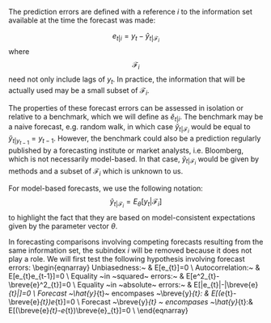 The prediction errors are defined with a reference $i$ to the information set available at the time the forecast was made: 

$$ \begin{equation}
e_{t|i}=y_{t}-\hat{y}_{t|\mathcal{F}_{i}}
\end{equation} $$
where $$ \mathcal{F}_{i} $$ need not only include lags of $y_{t}$. In practice, the information that will be actually used may be a small subset of $\mathcal{F}_{i}$.
 
The properties of these forecast errors can be assessed in isolation or relative to a benchmark, which we will define as $\breve{e}_{t|i}$.  The benchmark may be a naive forecast, e.g. random walk, in which case  $\breve{y}_{t|\mathcal{F}_{i}}$ would be equal to  $\breve{y}_{t|y_{t-1}}=y_{t-1}$. However, the benchmark could also be a prediction regularly published by a forecasting institute or market analysts, i.e. Bloomberg, which is not necessarily model-based. In that case, $\breve{y}_{t|\mathcal{F}_{i}}$ would be given by methods and a subset of $\mathcal{F}_{i}$ which is unknown to us.

For model-based forecasts, we use the following notation:
$$\hat{y}_{t|\mathcal{F}_{i}}=E_{\theta}[y_{t}|\mathcal{F}_{i}]$$ to highlight the fact that they are based on model-consistent expectations given by the parameter vector $\theta$.  


In forecasting comparisons involving competing forecasts resulting from the same information set, the subindex $i$ will be removed because it does not play a role. We will first test the following hypothesis involving forecast errors: 
\begin{eqnarray}
Unbiasedness:~                     &  E[e_{t}]=0                     \\
Autocorrelation:~       &  E[e_{t}e_{t-1}]=0                     \\
Equality ~in ~squared~ errors:~ &  E[e^2_{t}-\breve{e}^2_{t}]=0 \\
Equality ~in ~absolute~ errors:~ &  E[|e_{t}|-|\breve{e}_{t}|]=0 \\
Forecast ~\hat{y}_{t}~ encompases ~\breve{y}_{t}: &  E[(e_{t}-\breve{e}_{t})e_{t}]=0 \\
Forecast ~\breve{y}_{t} ~ encompases ~\hat{y}_{t}:&  E[(\breve{e}_{t}-e_{t})\breve{e}_{t}]=0 \\
\end{eqnarray}
